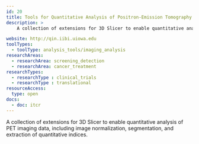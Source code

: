 ```yaml
---
id: 20
title: Tools for Quantitative Analysis of Positron-Emission Tomography (PET) Imaging
description: >
    A collection of extensions for 3D Slicer to enable quantitative analysis of PET imaging data, including image normalization, segmentation, and extraction of quantitative indices.

website: http://qin.iibi.uiowa.edu
toolTypes:
  - toolType: analysis_tools/imaging_analysis
researchAreas:
  - researchArea: screening_detection
  - researchArea: cancer_treatment
researchTypes:
  - researchType : clinical_trials
  - researchType : translational
resourceAccess:
  type: open
docs:
  - doc: itcr
---
```

A collection of extensions for 3D Slicer to enable quantitative analysis of PET imaging data, including image normalization, segmentation, and extraction of quantitative indices.